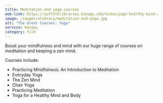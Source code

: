 ```yaml
---
title: Meditation and yoga courses
web-link: https://suffolklibraries.kanopy.com/video/yoga-healthy-mind-and-body
image: /images/elibrary/meditation-and-yoga.jpg
alt: "The Great Courses: Yoga"
service: Kanopy
category: film
---
```


Boost your mindfulness and mind with our huge range of courses on meditation and keeping a zen mind.

Courses include:

* Practicing Mindfulness: An Introduction to Meditation
* Everyday Yoga
* The Zen Mind
* Chair Yoga
* Practicing Meditation
* Yoga for a Healthy Mind and Body
